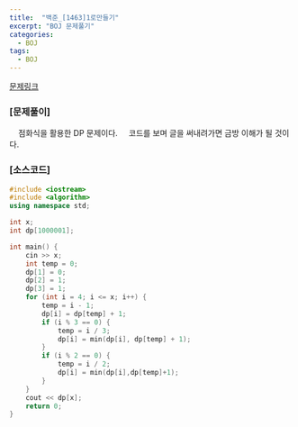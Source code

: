 ```yaml
---
title:  "백준_[1463]1로만들기"
excerpt: "BOJ 문제풀기"
categories:
  - BOJ
tags:
  - BOJ
---
```

[문제링크](https://www.acmicpc.net/problem/1463)
### [문제풀이]
&nbsp;&nbsp;&nbsp;&nbsp;점화식을 활용한 DP 문제이다.
&nbsp;&nbsp;&nbsp;&nbsp;코드를 보며 글을 써내려가면 금방 이해가 될 것이다.
### [소스코드]
~~~cpp
#include <iostream>
#include <algorithm>
using namespace std;

int x;
int dp[1000001];

int main() {
	cin >> x;
	int temp = 0;
	dp[1] = 0;
	dp[2] = 1;
	dp[3] = 1;
	for (int i = 4; i <= x; i++) {
		temp = i - 1;
		dp[i] = dp[temp] + 1;
		if (i % 3 == 0) {
			temp = i / 3;
			dp[i] = min(dp[i], dp[temp] + 1);
		}
		if (i % 2 == 0) {
			temp = i / 2;
			dp[i] = min(dp[i],dp[temp]+1);
		}
	}
	cout << dp[x];
	return 0;
}
~~~